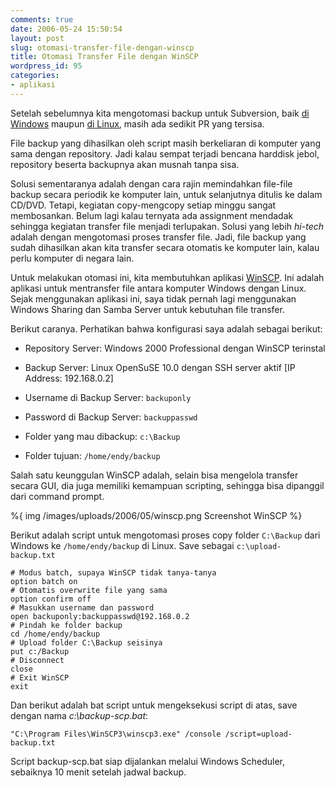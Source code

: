 ```yaml
---
comments: true
date: 2006-05-24 15:50:54
layout: post
slug: otomasi-transfer-file-dengan-winscp
title: Otomasi Transfer File dengan WinSCP
wordpress_id: 95
categories:
- aplikasi
---
```


Setelah sebelumnya kita mengotomasi backup untuk Subversion, baik [di Windows](http://endy.artivisi.com/blog/aplikasi/subversion-backup-script-untuk-windows/) maupun [di Linux](http://endy.artivisi.com/blog/aplikasi/subversion-backup-dan-restore/), masih ada sedikit PR yang tersisa. 

File backup yang dihasilkan oleh script masih berkeliaran di komputer yang sama dengan repository. Jadi kalau sempat terjadi bencana harddisk jebol, repository beserta backupnya akan musnah tanpa sisa. 

Solusi sementaranya adalah dengan cara rajin memindahkan file-file backup secara periodik ke komputer lain, untuk selanjutnya ditulis ke dalam CD/DVD. 
Tetapi, kegiatan copy-mengcopy setiap minggu sangat membosankan. Belum lagi kalau ternyata ada assignment mendadak sehingga kegiatan transfer file menjadi terlupakan. 
Solusi yang lebih _hi-tech_ adalah dengan mengotomasi proses transfer file. Jadi, file backup yang sudah dihasilkan akan kita transfer secara otomatis ke komputer lain, kalau perlu komputer di negara lain. 

Untuk melakukan otomasi ini, kita membutuhkan aplikasi [WinSCP](http://www.winscp.net). Ini adalah aplikasi untuk mentransfer file antara komputer Windows dengan Linux. Sejak menggunakan aplikasi ini, saya tidak pernah lagi menggunakan Windows Sharing dan Samba Server untuk kebutuhan file transfer.

Berikut caranya. Perhatikan bahwa konfigurasi saya adalah sebagai berikut: 



  
  * Repository Server: Windows 2000 Professional dengan WinSCP terinstal 

  
  * Backup Server: Linux OpenSuSE 10.0 dengan SSH server aktif [IP Address: 192.168.0.2]

  
  * Username di Backup Server: `backuponly`

  
  * Password di Backup Server: `backuppasswd`

  
  * Folder yang mau dibackup: `c:\Backup`

  
  * Folder tujuan: `/home/endy/backup`



Salah satu keunggulan WinSCP adalah, selain bisa mengelola transfer secara GUI, dia juga memiliki kemampuan scripting, sehingga bisa dipanggil dari command prompt. 

%{ img /images/uploads/2006/05/winscp.png Screenshot WinSCP %}

Berikut adalah script untuk mengotomasi proses copy folder `C:\Backup` dari Windows ke `/home/endy/backup` di Linux. Save sebagai `c:\upload-backup.txt`

    
```
# Modus batch, supaya WinSCP tidak tanya-tanya
option batch on
# Otomatis overwrite file yang sama
option confirm off
# Masukkan username dan password
open backuponly:backuppasswd@192.168.0.2
# Pindah ke folder backup
cd /home/endy/backup
# Upload folder C:\Backup seisinya
put c:/Backup 
# Disconnect
close
# Exit WinSCP
exit
```

Dan berikut adalah bat script untuk mengeksekusi script di atas, save dengan nama _c:\backup-scp.bat_: 

```
"C:\Program Files\WinSCP3\winscp3.exe" /console /script=upload-backup.txt
```

Script backup-scp.bat siap dijalankan melalui Windows Scheduler, sebaiknya 10 menit setelah jadwal backup. 
